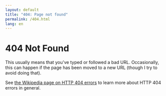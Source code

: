 ```yaml
---
layout: default
title: "404: Page not found"
permalink: /404.html
lang: en
---
```


<h1 class="title">404 Not Found</h1>

<p>
  This usually means that you've typed or followed a bad URL. Occasionally, this
  can happen if the page has been moved to a new URL (though I try to avoid
  doing that).
</p>

<p>
  See
  <a href="https://en.wikipedia.org/wiki/HTTP_404"
    >the Wikipedia page on HTTP 404 errors</a
  >
  to learn more about HTTP 404 errors in general.
</p>
